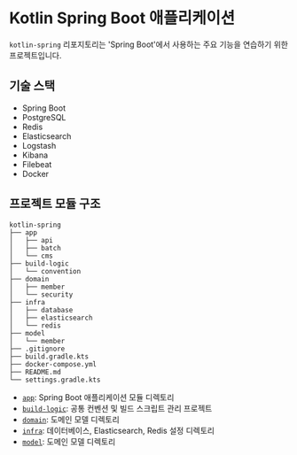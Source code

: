 # Kotlin Spring Boot 애플리케이션

`kotlin-spring` 리포지토리는 'Spring Boot'에서 사용하는 주요 기능을 연습하기 위한 프로젝트입니다.

## 기술 스택

- Spring Boot
- PostgreSQL
- Redis
- Elasticsearch
- Logstash
- Kibana
- Filebeat
- Docker

## 프로젝트 모듈 구조

```
kotlin-spring
├── app
│   ├── api
│   ├── batch
│   └── cms
├── build-logic
│   └── convention
├── domain
│   ├── member
│   └── security
├── infra
│   ├── database
│   ├── elasticsearch
│   └── redis
├── model
│   └── member
├── .gitignore
├── build.gradle.kts
├── docker-compose.yml
├── README.md
└── settings.gradle.kts
```

- [`app`](./app/README.md): Spring Boot 애플리케이션 모듈 디렉토리
- [`build-logic`](./build-logic/README.md): 공통 컨벤션 및 빌드 스크립트 관리 프로젝트
- [`domain`](./domain/README.md): 도메인 모델 디렉토리
- [`infra`](./infra/README.md): 데이터베이스, Elasticsearch, Redis 설정 디렉토리
- [`model`](./model/README.md): 도메인 모델 디렉토리
